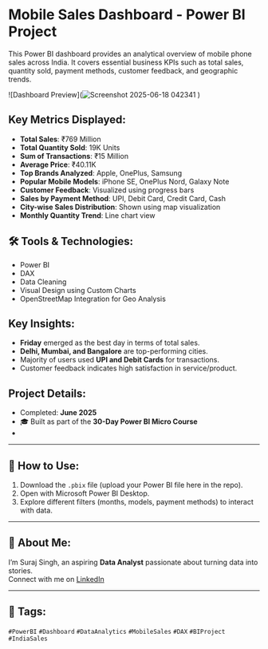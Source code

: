 #  Mobile Sales Dashboard - Power BI Project

This Power BI dashboard provides an analytical overview of mobile phone sales across India. It covers essential business KPIs such as total sales, quantity sold, payment methods, customer feedback, and geographic trends.

![Dashboard Preview](![Screenshot 2025-06-18 042341](https://github.com/user-attachments/assets/be8bdf3e-74fe-49c1-860b-24bff4f02861)
)

##  Key Metrics Displayed:

- **Total Sales**: ₹769 Million  
- **Total Quantity Sold**: 19K Units  
- **Sum of Transactions**: ₹15 Million  
- **Average Price**: ₹40.11K  
- **Top Brands Analyzed**: Apple, OnePlus, Samsung  
- **Popular Mobile Models**: iPhone SE, OnePlus Nord, Galaxy Note  
- **Customer Feedback**: Visualized using progress bars  
- **Sales by Payment Method**: UPI, Debit Card, Credit Card, Cash  
- **City-wise Sales Distribution**: Shown using map visualization  
- **Monthly Quantity Trend**: Line chart view  

## 🛠 Tools & Technologies:

- Power BI  
- DAX  
- Data Cleaning  
- Visual Design using Custom Charts  
- OpenStreetMap Integration for Geo Analysis  

##  Key Insights:

- **Friday** emerged as the best day in terms of total sales.
- **Delhi, Mumbai, and Bangalore** are top-performing cities.
- Majority of users used **UPI and Debit Cards** for transactions.
- Customer feedback indicates high satisfaction in service/product.

##  Project Details:

-  Completed: **June 2025**  
- 🎓 Built as part of the **30-Day Power BI Micro Course**  
- 

---

## 📌 How to Use:

1. Download the `.pbix` file (upload your Power BI file here in the repo).
2. Open with Microsoft Power BI Desktop.
3. Explore different filters (months, models, payment methods) to interact with data.

---

## 📣 About Me:

I’m Suraj Singh, an aspiring **Data Analyst** passionate about turning data into stories.  
Connect with me on [LinkedIn](www.linkedin.com/in/singh-suraj-negi)  

---

## 📎 Tags:

`#PowerBI` `#Dashboard` `#DataAnalytics` `#MobileSales` `#DAX` `#BIProject` `#IndiaSales`

